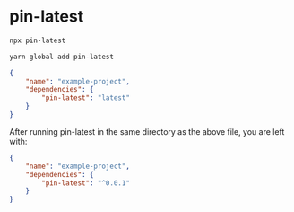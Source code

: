 # pin-latest

```bash
npx pin-latest
```

```bash
yarn global add pin-latest
```

```json
{
    "name": "example-project",
    "dependencies": {
        "pin-latest": "latest"
    }
}
```

After running pin-latest in the same directory as the above file, you are left with:

```json
{
    "name": "example-project",
    "dependencies": {
        "pin-latest": "^0.0.1"
    }
}
```
